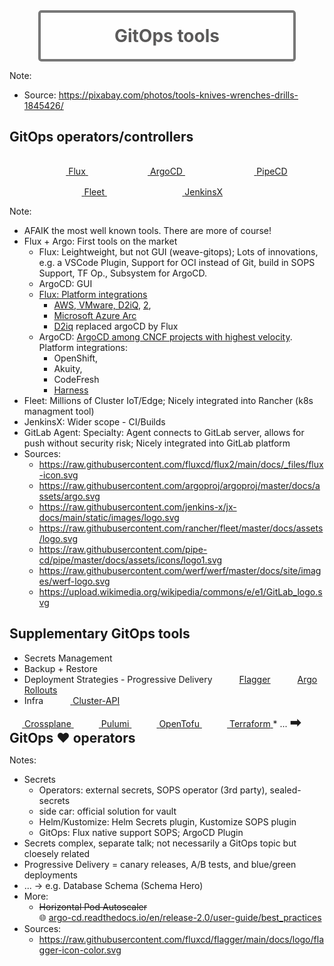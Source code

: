 <!-- .slide: style="text-align: center !important; font-size: 290%"  -->
<!-- .slide: data-background-image="images/tools.jpg"  -->

<div style="border-radius: 5px; border: 4px solid #777;background-color: rgba(255,255,255,0.8); width: 80%; padding-top: 20px; padding-bottom: 20px; margin: auto">
  <h1 style="margin: 0 0 0 0; color: #5b5a5a; text-align: center">GitOps tools</h1>
</div>

Note:
* Source: https://pixabay.com/photos/tools-knives-wrenches-drills-1845426/



<!-- .slide: style="font-size: 180%"  -->
## GitOps operators/controllers

<a style="margin-left: 25px" href="https://github.com/fluxcd/flux2" class="tooltip-bellow">
  <img data-src="images/flux-icon.svg" width="7%" class="zoom2x" style="margin: 15px"/>
  <span class="tooltip-bellow-text">Flux</span>
</a>
<a style="margin-left: 25px" href="https://github.com/argoproj/argo-cd/" class="tooltip-bellow">
  <img data-src="images/argo-icon.svg" width="8%" class="zoom2x" style="margin: 15px"/>
  <span class="tooltip-bellow-text">ArgoCD</span>
</a>
<a style="margin-left: 25px" href="https://github.com/pipe-cd/pipecd" class="tooltip-bellow">
  <img data-src="images/pipecd-icon.svg" width="11%" class="zoom2x" style="margin: 15px"/>
  <span class="tooltip-bellow-text"> PipeCD </span>
</a>
<a style="margin-left: 25px" href="https://github.com/rancher/fleet" class="tooltip-bellow">
  <img data-src="images/fleet-icon.svg" width="12%" class="zoom1-5x" style="margin: 15px"/>
  <span class="tooltip-bellow-text">Fleet</span>
</a>
<a style="margin-left: 25px"  href="https://github.com/jenkins-x/jx" class="tooltip-bellow">
  <img data-src="images/jenkinsx-icon.svg" width="13%" class="zoom2x" style="margin: 15px"/>
  <span class="tooltip-bellow-text">JenkinsX</span>
</a>

Note:
* AFAIK the most well known tools. There are more of course!
* Flux + Argo: First tools on the market
  * Flux: Leightweight, but not GUI (weave-gitops); Lots of innovations, e.g. a VSCode Plugin, Support for OCI instead of Git, build in SOPS Support, TF Op., Subsystem for ArgoCD.
  * ArgoCD: GUI
  * [Flux: Platform integrations](https://fluxcd.io/ecosystem/#complete-list)
    * [AWS, VMware, D2iQ](https://www.cncf.io/blog/2021/10/19/flux-trusted-by-amazon-d2iq-microsoft-red-hat-vmware-and-weaveworks/), [2](https://www.cncf.io/blog/2021/10/13/flux-celebrates-major-milestone/),
    * [Microsoft Azure Arc](https://docs.microsoft.com/en-us/azure/azure-arc/kubernetes/conceptual-gitops-flux2)
    * [D2iq](https://twitter.com/jschnatterer/status/1448405170736541696) replaced argoCD by Flux
  * ArgoCD: [ArgoCD among CNCF projects with highest velocity](https://mobile.twitter.com/cra/status/1468988578357288962). Platform integrations:
    * OpenShift, 
    * Akuity,
    * CodeFresh
    * [Harness](https://enterprisetalk.com/news/harness-announces-enterprise-gitops-for-its-award-winning-software-delivery-platform/)
* Fleet: Millions of Cluster IoT/Edge; Nicely integrated into Rancher (k8s managment tool)
* JenkinsX: Wider scope - CI/Builds
* GitLab Agent: Specialty: Agent connects to GitLab server, allows for push without security risk; Nicely integrated into GitLab platform 
* Sources:
  * https://raw.githubusercontent.com/fluxcd/flux2/main/docs/_files/flux-icon.svg
  * https://raw.githubusercontent.com/argoproj/argoproj/master/docs/assets/argo.svg
  * https://raw.githubusercontent.com/jenkins-x/jx-docs/main/static/images/logo.svg
  * https://raw.githubusercontent.com/rancher/fleet/master/docs/assets/logo.svg
  * https://raw.githubusercontent.com/pipe-cd/pipe/master/docs/assets/icons/logo1.svg
  * https://raw.githubusercontent.com/werf/werf/master/docs/site/images/werf-logo.svg
  * https://upload.wikimedia.org/wikipedia/commons/e/e1/GitLab_logo.svg



<!-- .slide: style="font-size: 130%"  -->
## Supplementary GitOps tools
* Secrets Management
* Backup + Restore
* Deployment Strategies - Progressive Delivery
  <a href="https://github.com/fluxcd/flagger" class="tooltip-bellow"><img data-src="images/flagger-icon.svg" width="5%" class="zoom1-5x" style="margin-left: 15px"/><span class="tooltip-bellow-text">Flagger</span></a>
  <a href="https://github.com/argoproj/argo-rollouts/" class="tooltip-bellow"><img data-src="images/argo-icon.svg" width="5%" class="zoom1-5x" style="margin-left: 15px"/><span class="tooltip-bellow-text">Argo Rollouts</span></a>
* Infra <a href="https://github.com/kubernetes-sigs/cluster-api" class="tooltip-bellow" class="tooltip-bellow">
  <img data-src="images/capi-icon.svg" width="4%" class="zoom2x" style="margin-left: 20px; margin-top: 10px"/>
  <span class="tooltip-bellow-text">Cluster-API</span>
</a> 
<a href="https://github.com/crossplane/crossplane" class="tooltip-bellow">
  <img data-src="images/crossplane-icon.svg" width="4%" class="zoom1-5x"/>
  <span class="tooltip-bellow-text">Crossplane</span>
</a>
<a href="https://github.com/pulumi/pulumi" class="tooltip-bellow">
  <img data-src="images/pulumi.svg" width="4%" class="zoom2x" style="margin-left: 20px" />
  <span class="tooltip-bellow-text">Pulumi</span>
</a>
<a href="https://github.com/hashicorp/terraform" class="tooltip-bellow">
  <img data-src="images/open-tofu.svg" width="4%" class="zoom2x" style="margin-left: 20px"/>
  <span class="tooltip-bellow-text">OpenTofu</span>
</a>
<a href="https://github.com/hashicorp/terraform" class="tooltip-bellow" style="margin-left: 20px">
  <img data-src="images/terraform-icon.svg" width="4%" class="zoom2x" />
  <span class="tooltip-bellow-text">Terraform</span>
</a>
<span>
* ... 
<strong class="fragment" style="font-size: 150%">➡ GitOps ♥ operators</strong>


Notes:
* Secrets
  * Operators: external secrets, SOPS operator (3rd party), sealed-secrets
  * side car: official solution for vault
  * Helm/Kustomize: Helm Secrets plugin, Kustomize SOPS plugin
  * GitOps: Flux native support SOPS; ArgoCD Plugin
* Secrets complex, separate talk; not necessarily a GitOps topic but cloesely related
* Progressive Delivery = canary releases, A/B tests, and blue/green deployments
* ... -> e.g. Database Schema (Schema Hero)
* More:
  * ~~Horizontal Pod Autoscaler~~  
    🌐 [argo-cd.readthedocs.io/en/release-2.0/user-guide/best_practices](https://argo-cd.readthedocs.io/en/release-2.0/user-guide/best_practices/#leaving-room-for-imperativeness)
* Sources:
  * https://raw.githubusercontent.com/fluxcd/flagger/main/docs/logo/flagger-icon-color.svg
